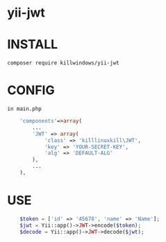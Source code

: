 # yii-jwt

# INSTALL
    composer require killwindows/yii-jwt

# CONFIG
    in main.php
```php
    'components'=>array(
        ...
        'JWT' => array(
            'class' => 'killlinuxkill\JWT',
            'key' => 'YOUR-SECRET-KEY',
            'alg' => 'DEFAULT-ALG'
        ),
        ...
    ),
```
# USE
```php
    $token = ['id' => '45678', 'name' => 'Name'];
    $jwt = Yii::app()->JWT->encode($token);
    $decode = Yii::app()->JWT->decode($jwt);
